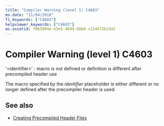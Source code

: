 ```yaml
---
title: "Compiler Warning (level 1) C4603"
ms.date: "11/04/2016"
f1_keywords: ["C4603"]
helpviewer_keywords: ["C4603"]
ms.assetid: f065994e-e3e5-4694-b868-c124472b3342
---
```

# Compiler Warning (level 1) C4603

'\<identifier>' : macro is not defined or definition is different after precompiled header use

The macro specified by the *identifier* placeholder is either different or no longer defined after the precompiler header is used.

## See also

- [Creating Precompiled Header Files](../../build/reference/creating-precompiled-header-files.md)
